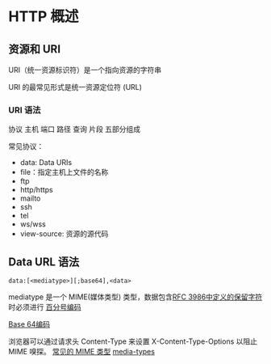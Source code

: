 # HTTP 概述

## 资源和 URI

URI（统一资源标识符）是一个指向资源的字符串

URI 的最常见形式是统一资源定位符 (URL)

### URI 语法

协议 主机 端口 路径 查询 片段 五部分组成

常见协议：

- data: Data URIs
- file：指定主机上文件的名称
- ftp
- http/https
- mailto
- ssh
- tel
- ws/wss
- view-source: 资源的源代码

## Data URL 语法

`data:[<mediatype>][;base64],<data>`

mediatype 是一个 MIME(媒体类型) 类型，数据包含[RFC 3986中定义的保留字符](https://datatracker.ietf.org/doc/html/rfc3986#section-2.2)时必须进行 [百分号编码](https://developer.mozilla.org/zh-CN/docs/Glossary/Percent-encoding)

[Base 64编码](https://developer.mozilla.org/zh-CN/docs/Glossary/Base64)

浏览器可以通过请求头 Content-Type 来设置 X-Content-Type-Options 以阻止 MIME 嗅探。
[常见的 MIME 类型](https://developer.mozilla.org/zh-CN/docs/Web/HTTP/Basics_of_HTTP/MIME_types/Common_types)
[media-types](https://www.iana.org/assignments/media-types/media-types.xhtml)
